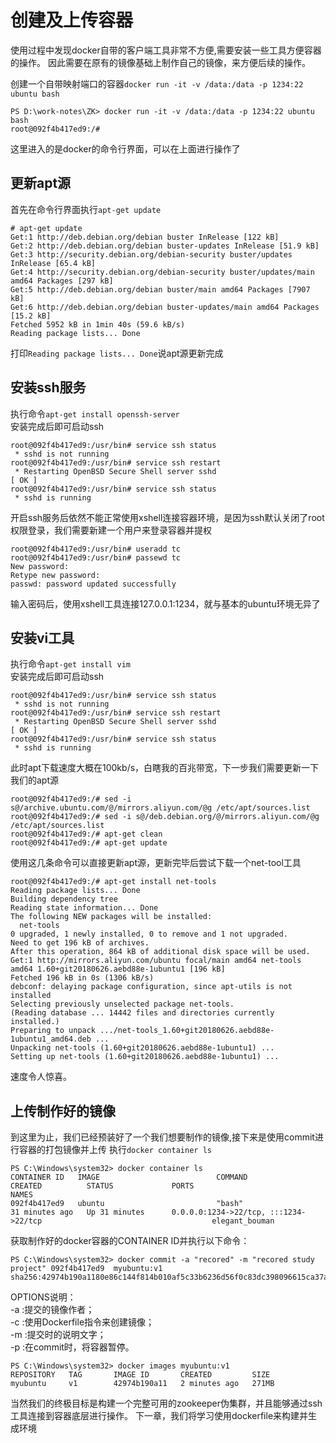# 创建及上传容器
使用过程中发现docker自带的客户端工具非常不方便,需要安装一些工具方便容器的操作。
因此需要在原有的镜像基础上制作自己的镜像，来方便后续的操作。

创建一个自带映射端口的容器`docker run -it -v /data:/data -p 1234:22 ubuntu bash`  
```
PS D:\work-notes\ZK> docker run -it -v /data:/data -p 1234:22 ubuntu bash
root@092f4b417ed9:/#
```
这里进入的是docker的命令行界面，可以在上面进行操作了

## 更新apt源
首先在命令行界面执行`apt-get update`

```
# apt-get update
Get:1 http://deb.debian.org/debian buster InRelease [122 kB]
Get:2 http://deb.debian.org/debian buster-updates InRelease [51.9 kB]
Get:3 http://security.debian.org/debian-security buster/updates InRelease [65.4 kB]
Get:4 http://security.debian.org/debian-security buster/updates/main amd64 Packages [297 kB]
Get:5 http://deb.debian.org/debian buster/main amd64 Packages [7907 kB]
Get:6 http://deb.debian.org/debian buster-updates/main amd64 Packages [15.2 kB]
Fetched 5952 kB in 1min 40s (59.6 kB/s)
Reading package lists... Done
```
打印`Reading package lists... Done`说apt源更新完成


## 安装ssh服务
执行命令`apt-get install openssh-server`  
安装完成后即可启动ssh
```
root@092f4b417ed9:/usr/bin# service ssh status
 * sshd is not running
root@092f4b417ed9:/usr/bin# service ssh restart
 * Restarting OpenBSD Secure Shell server sshd                                                                   [ OK ]
root@092f4b417ed9:/usr/bin# service ssh status
 * sshd is running
```
开启ssh服务后依然不能正常使用xshell连接容器环境，是因为ssh默认关闭了root权限登录，我们需要新建一个用户来登录容器并提权
```
root@092f4b417ed9:/usr/bin# useradd tc
root@092f4b417ed9:/usr/bin# passewd tc
New password:
Retype new password:
passwd: password updated successfully
```
输入密码后，使用xshell工具连接127.0.0.1:1234，就与基本的ubuntu环境无异了
## 安装vi工具
执行命令`apt-get install vim`  
安装完成后即可启动ssh
```
root@092f4b417ed9:/usr/bin# service ssh status
 * sshd is not running
root@092f4b417ed9:/usr/bin# service ssh restart
 * Restarting OpenBSD Secure Shell server sshd                                                                   [ OK ]
root@092f4b417ed9:/usr/bin# service ssh status
 * sshd is running
```
此时apt下载速度大概在100kb/s，白瞎我的百兆带宽，下一步我们需要更新一下我们的apt源
```
root@092f4b417ed9:/# sed -i s@/archive.ubuntu.com/@/mirrors.aliyun.com/@g /etc/apt/sources.list
root@092f4b417ed9:/# sed -i s@/deb.debian.org/@/mirrors.aliyun.com/@g /etc/apt/sources.list
root@092f4b417ed9:/# apt-get clean
root@092f4b417ed9:/# apt-get update
```
使用这几条命令可以直接更新apt源，更新完毕后尝试下载一个net-tool工具
```
root@092f4b417ed9:/# apt-get install net-tools
Reading package lists... Done
Building dependency tree       
Reading state information... Done
The following NEW packages will be installed:
  net-tools
0 upgraded, 1 newly installed, 0 to remove and 1 not upgraded.
Need to get 196 kB of archives.
After this operation, 864 kB of additional disk space will be used.
Get:1 http://mirrors.aliyun.com/ubuntu focal/main amd64 net-tools amd64 1.60+git20180626.aebd88e-1ubuntu1 [196 kB]
Fetched 196 kB in 0s (1306 kB/s) 
debconf: delaying package configuration, since apt-utils is not installed
Selecting previously unselected package net-tools.
(Reading database ... 14442 files and directories currently installed.)
Preparing to unpack .../net-tools_1.60+git20180626.aebd88e-1ubuntu1_amd64.deb ...
Unpacking net-tools (1.60+git20180626.aebd88e-1ubuntu1) ...
Setting up net-tools (1.60+git20180626.aebd88e-1ubuntu1) ...
```
速度令人惊喜。

## 上传制作好的镜像
到这里为止，我们已经预装好了一个我们想要制作的镜像,接下来是使用commit进行容器的打包镜像并上传
执行`docker container ls`
```
PS C:\Windows\system32> docker container ls
CONTAINER ID   IMAGE                          COMMAND                  CREATED          STATUS             PORTS                                                                      NAMES
092f4b417ed9   ubuntu                         "bash"                   31 minutes ago   Up 31 minutes      0.0.0.0:1234->22/tcp, :::1234->22/tcp                                      elegant_bouman
```
获取制作好的docker容器的CONTAINER ID并执行以下命令：
```
PS C:\Windows\system32> docker commit -a "recored" -m "recored study project" 092f4b417ed9  myubuntu:v1
sha256:42974b190a1180e86c144f814b010af5c33b6236d56f0c83dc398096615ca37a
```
OPTIONS说明：  
-a :提交的镜像作者；  
-c :使用Dockerfile指令来创建镜像；  
-m :提交时的说明文字；  
-p :在commit时，将容器暂停。  

```
PS C:\Windows\system32> docker images myubuntu:v1
REPOSITORY   TAG       IMAGE ID       CREATED         SIZE
myubuntu     v1        42974b190a11   2 minutes ago   271MB
```

当然我们的终极目标是构建一个完整可用的zookeeper伪集群，并且能够通过ssh工具连接到容器底层进行操作。
下一章，我们将学习使用dockerfile来构建并生成环境
